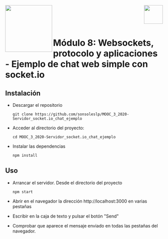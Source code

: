 <img  align="left" width="150" style="float: left;" src="https://www.upm.es/sfs/Rectorado/Gabinete%20del%20Rector/Logos/UPM/CEI/LOGOTIPO%20leyenda%20color%20JPG%20p.png">
<img  align="right" width="60" style="float: right;" src="http://www.dit.upm.es/figures/logos/ditupm-big.gif">

<br/><br/><br/>
# Módulo 8: Websockets, protocolo y aplicaciones - Ejemplo de chat web simple con socket.io

## Instalación

 - Descargar el repositorio
	```
	git clone https://github.com/sonsoleslp/MOOC_3_2020-Servidor_socket.io_chat_ejemplo
	```
 - Acceder al directorio del proyecto:
 	```
	cd MOOC_3_2020-Servidor_socket.io_chat_ejemplo
 	```
 - Instalar las dependencias
 	```
 	npm install
 	```

## Uso


 - Arrancar el servidor. Desde el directorio del proyecto
	```
	npm start
	```
 - Abrir en el navegador la dirección http://localhost:3000 en varias pestañas

 - Escribir en la caja de texto y pulsar el botón "Send"

 - Comprobar que aparece el mensaje enviado en todas las pestañas del navegador.
